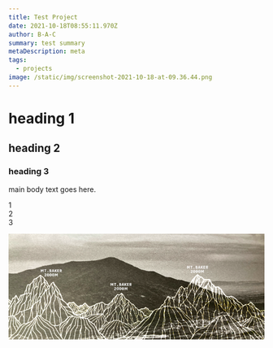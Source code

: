 ```yaml
---
title: Test Project
date: 2021-10-18T08:55:11.970Z
author: B-A-C
summary: test summary
metaDescription: meta
tags:
  - projects
image: /static/img/screenshot-2021-10-18-at-09.36.44.png
---
```

# heading 1

## heading 2

### heading 3

main body text goes here.

<div class="grid-container">
  <div class="grid-item">1</div>
  <div class="grid-item">2</div>
  <div class="grid-item">3</div>
</div>


![mtns](/static/img/screenshot-2021-10-18-at-09.36.44.png "Mountains")